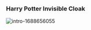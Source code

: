 ### Harry Potter Invisible Cloak





![intro-1688656055](https://github.com/user-attachments/assets/41984b6d-c080-4900-855f-bf179b51f5fc)
